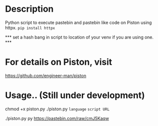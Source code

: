 # Description
Python script to execute pastebin and pastebin like code on Piston using httpx.
```pip install httpx```

*** set a hash bang in script to location of your venv if you are using one. ***

# For details on Piston, visit
https://github.com/engineer-man/piston

# Usage.. (Still under development)
chmod +x piston.py
./piston.py `language` `script URL`

./piston.py py https://pastebin.com/raw/cmJ5Kaqw
